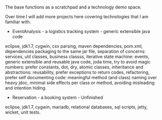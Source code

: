 The base functions as a scratchpad and a technology demo space.

Over time I will add more projects here covering technologies that I am familiar with.

- EventAnalysis - a logistics tracking system - generic extensible java code

eclipse, jdk1.7, cygwin, csv parsing, maven dependencies, pom.xml, dependencies packaging to the same jar file, 
separation of concerns: services, util classes, business classss, iterative state machine: events, generic extensible 
and reusable java code, joda time, try to avoid magic numbers: prefer constants, dot, dry, atomic classes, inheritance 
and abstractions: reusability, prefer exceptions to return codes, refactoring, prefer self documenting code: meaningful 
method (and class) naming over heavy jdoc, minimal side effects per class or method, avoiding misleading and intention hiding.

- Reservation - a booking system - Unfinished

eclipse, jdk1.7, cygwin, mariadb, relational databases, sql scripts, jetty, wicket, unit tests.

